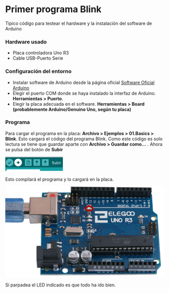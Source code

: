 # Primer programa Blink

Típico código para testear el hardware y la instalación del software de Arduino

### Hardware usado

* Placa controladora Uno R3
* Cable USB-Puerto Serie

### Configuración del entorno

* Instalar software de Arduino desde la página oficial [Software Oficial Arduino](https://www.arduino.cc/en/Main/Software)
* Elegir el puerto COM donde se haya instalado la interfaz de Arduino. **Herramientas > Puerto**.
* Elegir la placa adecuada en el software. **Herramientas > Board (probablemente Arduino/Genuino Uno, según tu placa)**

### Programa

Para cargar el programa en la placa: **Archivo > Ejemplos > 01.Basics > Blink**. Esto cargará el código del programa Blink. Como este código es solo lectura se tiene que guardar aparte con **Archivo > Guardar como...** . Ahora se pulsa del botón de **Subir**

![LED que debe parpadear](https://github.com/ccantos/AprendiendoArduino/blob/master/Curso%20con%20Super%20Starter%20Kit%20UNO%20R3%20Project/1.%20Primer%20programa%20Blink/Captura2.PNG)

Esto compilará el programa y lo cargará en la placa.

![LED que debe parpadear](https://github.com/ccantos/AprendiendoArduino/blob/master/Curso%20con%20Super%20Starter%20Kit%20UNO%20R3%20Project/1.%20Primer%20programa%20Blink/Captura1.PNG)

Si parpadea el LED indicado es que todo ha ido bien.